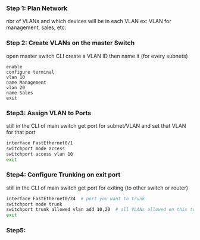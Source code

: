 ### Step 1: Plan Network
nbr of VLANs and which devices will be in each VLAN
ex: VLAN for management, sales, etc.


### Step 2: Create VLANs on the master Switch
open master switch CLI
create a VLAN ID then name it (for every subnets)
```CLI
enable
configure terminal
vlan 10
name Management
vlan 20
name Sales
exit

```

### Step3: Assign VLAN to Ports
still in the CLI of main switch 
get port for subnet/VLAN and set that VLAN for that port
```BASH
interface FastEthernet0/1
switchport mode access
switchport access vlan 10
exit

```

### Step4: Configure Trunking on exit port
still in the CLI of main switch 
get port for exiting (to other switch or router)
```BASH
interface FastEthernet0/24  # port you want to trunk
switchport mode trunk
switchport trunk allowed vlan add 10,20  # all VLANs allowed on this trunk
exit

```

### Step5: